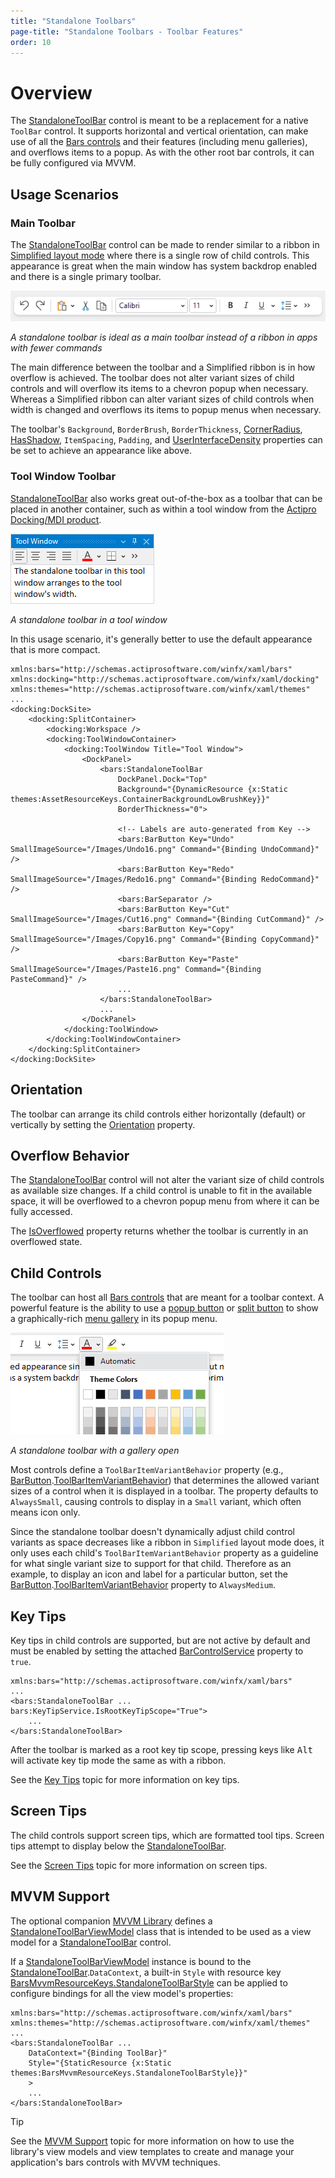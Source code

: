```yaml
---
title: "Standalone Toolbars"
page-title: "Standalone Toolbars - Toolbar Features"
order: 10
---
```

# Overview

The [StandaloneToolBar](xref:@ActiproUIRoot.Controls.Bars.StandaloneToolBar) control is meant to be a replacement for a native `ToolBar` control.  It supports horizontal and vertical orientation, can make use of all the [Bars controls](../controls/index.md) and their features (including menu galleries), and overflows items to a popup.  As with the other root bar controls, it can be fully configured via MVVM.

## Usage Scenarios

### Main Toolbar

The [StandaloneToolBar](xref:@ActiproUIRoot.Controls.Bars.StandaloneToolBar) control can be made to render similar to a ribbon in [Simplified layout mode](../ribbon-features/layout-and-density.md) where there is a single row of child controls.  This appearance is great when the main window has system backdrop enabled and there is a single primary toolbar.

![Screenshot](../images/standalone-toolbar.png)

*A standalone toolbar is ideal as a main toolbar instead of a ribbon in apps with fewer commands*

The main difference between the toolbar and a Simplified ribbon is in how overflow is achieved.  The toolbar does not alter variant sizes of child controls and will overflow its items to a chevron popup when necessary.  Whereas a Simplified ribbon can alter variant sizes of child controls when width is changed and overflows its items to popup menus when necessary.

The toolbar's `Background`, `BorderBrush`, `BorderThickness`, [CornerRadius](xref:@ActiproUIRoot.Controls.Bars.StandaloneToolBar.CornerRadius), [HasShadow](xref:@ActiproUIRoot.Controls.Bars.StandaloneToolBar.HasShadow), `ItemSpacing`, `Padding`, and [UserInterfaceDensity](xref:@ActiproUIRoot.Controls.Bars.StandaloneToolBar.UserInterfaceDensity) properties can be set to achieve an appearance like above.

### Tool Window Toolbar

[StandaloneToolBar](xref:@ActiproUIRoot.Controls.Bars.StandaloneToolBar) also works great out-of-the-box as a toolbar that can be placed in another container, such as within a tool window from the [Actipro Docking/MDI product](../../docking/index.md).

![Screenshot](../images/standalone-toolbar-toolwindow.png)

*A standalone toolbar in a tool window*

In this usage scenario, it's generally better to use the default appearance that is more compact.

```xaml
xmlns:bars="http://schemas.actiprosoftware.com/winfx/xaml/bars"
xmlns:docking="http://schemas.actiprosoftware.com/winfx/xaml/docking"
xmlns:themes="http://schemas.actiprosoftware.com/winfx/xaml/themes"
...
<docking:DockSite>
	<docking:SplitContainer>
		<docking:Workspace />
		<docking:ToolWindowContainer>
			<docking:ToolWindow Title="Tool Window">
				<DockPanel>
					<bars:StandaloneToolBar
						DockPanel.Dock="Top"
						Background="{DynamicResource {x:Static themes:AssetResourceKeys.ContainerBackgroundLowBrushKey}}"
						BorderThickness="0">

						<!-- Labels are auto-generated from Key -->
						<bars:BarButton Key="Undo" SmallImageSource="/Images/Undo16.png" Command="{Binding UndoCommand}" />
						<bars:BarButton Key="Redo" SmallImageSource="/Images/Redo16.png" Command="{Binding RedoCommand}" />
						<bars:BarSeparator />
						<bars:BarButton Key="Cut" SmallImageSource="/Images/Cut16.png" Command="{Binding CutCommand}" />
						<bars:BarButton Key="Copy" SmallImageSource="/Images/Copy16.png" Command="{Binding CopyCommand}" />
						<bars:BarButton Key="Paste" SmallImageSource="/Images/Paste16.png" Command="{Binding PasteCommand}" />
						...
					</bars:StandaloneToolBar>
					...
				</DockPanel>
			</docking:ToolWindow>
		</docking:ToolWindowContainer>
	</docking:SplitContainer>
</docking:DockSite>
```

## Orientation

The toolbar can arrange its child controls either horizontally (default) or vertically by setting the [Orientation](xref:@ActiproUIRoot.Controls.Bars.StandaloneToolBar.Orientation) property.

## Overflow Behavior

The [StandaloneToolBar](xref:@ActiproUIRoot.Controls.Bars.StandaloneToolBar) control will not alter the variant size of child controls as available size changes.  If a child control is unable to fit in the available space, it will be overflowed to a chevron popup menu from where it can be fully accessed.

The [IsOverflowed](xref:@ActiproUIRoot.Controls.Bars.StandaloneToolBar.IsOverflowed) property returns whether the toolbar is currently in an overflowed state.

## Child Controls

The toolbar can host all [Bars controls](../controls/index.md) that are meant for a toolbar context.  A powerful feature is the ability to use a [popup button](../controls/popup-button.md) or [split button](../controls/split-button.md) to show a graphically-rich [menu gallery](../controls/gallery.md) in its popup menu.

![Screenshot](../images/standalone-toolbar-gallery-open.png)

*A standalone toolbar with a gallery open*

Most controls define a `ToolBarItemVariantBehavior` property (e.g., [BarButton](xref:@ActiproUIRoot.Controls.Bars.BarButton).[ToolBarItemVariantBehavior](xref:@ActiproUIRoot.Controls.Bars.BarButton.ToolBarItemVariantBehavior)) that determines the allowed variant sizes of a control when it is displayed in a toolbar.  The property defaults to `AlwaysSmall`, causing controls to display in a `Small` variant, which often means icon only.

Since the standalone toolbar doesn't dynamically adjust child control variants as space decreases like a ribbon in `Simplified` layout mode does, it only uses each child's `ToolBarItemVariantBehavior` property as a guideline for what single variant size to support for that child.  Therefore as an example, to display an icon and label for a particular button, set the [BarButton](xref:@ActiproUIRoot.Controls.Bars.BarButton).[ToolBarItemVariantBehavior](xref:@ActiproUIRoot.Controls.Bars.BarButton.ToolBarItemVariantBehavior) property to `AlwaysMedium`.

## Key Tips

Key tips in child controls are supported, but are not active by default and must be enabled by setting the attached [BarControlService](xref:@ActiproUIRoot.Controls.Bars.KeyTipService.IsRootKeyTipScopeProperty) property to `true`.

```xaml
xmlns:bars="http://schemas.actiprosoftware.com/winfx/xaml/bars"
...
<bars:StandaloneToolBar ... bars:KeyTipService.IsRootKeyTipScope="True">
	...
</bars:StandaloneToolBar>
```

After the toolbar is marked as a root key tip scope, pressing keys like <kbd>Alt</kbd> will activate key tip mode the same as with a ribbon.

See the [Key Tips](../ribbon-features/key-tips.md) topic for more information on key tips.

## Screen Tips

The child controls support screen tips, which are formatted tool tips.  Screen tips attempt to display below the [StandaloneToolBar](xref:@ActiproUIRoot.Controls.Bars.StandaloneToolBar).

See the [Screen Tips](../ribbon-features/screen-tips.md) topic for more information on screen tips.

## MVVM Support

The optional companion [MVVM Library](../mvvm-support.md) defines a [StandaloneToolBarViewModel](xref:@ActiproUIRoot.Controls.Bars.Mvvm.StandaloneToolBarViewModel) class that is intended to be used as a view model for a [StandaloneToolBar](xref:@ActiproUIRoot.Controls.Bars.StandaloneToolBar) control.

If a [StandaloneToolBarViewModel](xref:@ActiproUIRoot.Controls.Bars.Mvvm.StandaloneToolBarViewModel) instance is bound to the [StandaloneToolBar](xref:@ActiproUIRoot.Controls.Bars.StandaloneToolBar).`DataContext`, a built-in `Style` with resource key [BarsMvvmResourceKeys.StandaloneToolBarStyle](xref:@ActiproUIRoot.Themes.BarsMvvmResourceKeys.StandaloneToolBarStyle) can be applied to configure bindings for all the view model's properties:

```xaml
xmlns:bars="http://schemas.actiprosoftware.com/winfx/xaml/bars"
xmlns:themes="http://schemas.actiprosoftware.com/winfx/xaml/themes"
...
<bars:StandaloneToolBar ...
	DataContext="{Binding ToolBar}"
	Style="{StaticResource {x:Static themes:BarsMvvmResourceKeys.StandaloneToolBarStyle}}"
	>
	...
</bars:StandaloneToolBar>
```

> [!TIP]
> See the [MVVM Support](../mvvm-support.md) topic for more information on how to use the library's view models and view templates to create and manage your application's bars controls with MVVM techniques.
